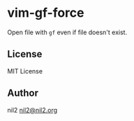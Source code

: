vim-gf-force
============

Open file with `gf` even if file doesn't exist.

License
-------

MIT License

Author
------

nil2 <nil2@nil2.org>
